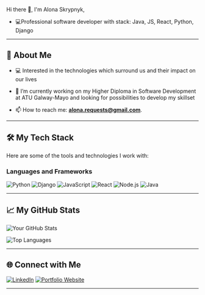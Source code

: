 Hi there 👋, I'm Alona Skrypnyk,
- 💻Professional software developer with stack: Java, JS, React, Python, Django

---

## 🌟 About Me
- 💻 Interested in the technologies which surround us and their impact on our lives
- 🌱 I’m currently working on my Higher Diploma in Software Development at ATU Galway-Mayo and looking for possibilities to develop my skillset  

- 📫 How to reach me: **alona.requests@gmail.com**.


---

## 🛠️ My Tech Stack

Here are some of the tools and technologies I work with:

### **Languages and Frameworks**

![Python](https://img.shields.io/badge/Python-3776AB?style=for-the-badge&logo=python&logoColor=white)
![Django](https://img.shields.io/badge/Django-323330?style=for-the-badge&logo=Django&logoColor=green)
![JavaScript](https://img.shields.io/badge/JavaScript-323330?style=for-the-badge&logo=javascript&logoColor=yellow)
![React](https://img.shields.io/badge/React-20232A?style=for-the-badge&logo=react&logoColor=61DAFB)
![Node.js](https://img.shields.io/badge/Node.js-43853D?style=for-the-badge&logo=node-dot-js&logoColor=white)
![Java](https://img.shields.io/badge/Java-20232A?style=for-the-badge&logo=java&logoColor=peach)

---

## 📈 My GitHub Stats

![Your GitHub Stats](https://github-readme-stats.vercel.app/api?username=Alonasa&show_icons=true&theme=tokyonight)

![Top Languages](https://github-readme-stats.vercel.app/api/top-langs/?username=Alonasa&layout=compact&theme=tokyonight)

---



## 🌐 Connect with Me

[![LinkedIn](https://img.shields.io/badge/LinkedIn-0077B5?style=for-the-badge&logo=linkedin&logoColor=white)](https://www.linkedin.com/in/alona-skrypnyk/)
[![Portfolio Website](https://img.shields.io/badge/Portfolio-000000?style=for-the-badge&logo=github-pages&logoColor=white)](https://alonasa.github.io/aportfolio/)

---



<!--
## ✨ Fun Extras
**Alonasa/Alonasa** is a ✨ _special_ ✨ repository because its `README.md` (this file) appears on your GitHub profile.

Here are some ideas to get you started:

- 🔭 I’m currently working on ...
- 🌱 I’m currently learning ...
- 👯 I’m looking to collaborate on ...
- 🤔 I’m looking for help with ...
- 💬 Ask me about ...
- 📫 How to reach me: ...
- 😄 Pronouns: ...
- ⚡ Fun fact: ...

## 🎨 My Portfolio

Check out some of my recent projects:
- [**Project 1**](https://github.com/your-username/project-1): A brief description.
- [**Project 2**](https://github.com/your-username/project-2): A brief description.
- [**Project 3**](https://github.com/your-username/project-3): A brief description.

### **Tools and Platforms**
![Git](https://img.shields.io/badge/Git-F05032?style=for-the-badge&logo=git&logoColor=white)
![GitHub](https://img.shields.io/badge/GitHub-181717?style=for-the-badge&logo=github&logoColor=white)
![VSCode](https://img.shields.io/badge/VS%20Code-0078D4?style=for-the-badge&logo=visual-studio-code&logoColor=white)
![Linux](https://img.shields.io/badge/Linux-FCC624?style=for-the-badge&logo=linux&logoColor=black)

- 💬 Ask me about **[Topics You’re Comfortable Talking About, e.g., JavaScript, Python, etc.]**.
- 📫 How to reach me: **[Your Email or Social Links]**.
- ⚡ Fun fact: **[Something Unique About You]**.
---
-->

